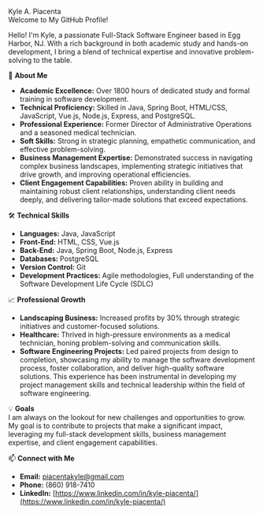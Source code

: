 Kyle A. Piacenta  
Welcome to My GitHub Profile!

Hello! I'm Kyle, a passionate Full-Stack Software Engineer based in Egg Harbor, NJ. With a rich background in both academic study and hands-on development, I bring a blend of technical expertise and innovative problem-solving to the table.

🌟 **About Me**  
- **Academic Excellence:** Over 1800 hours of dedicated study and formal training in software development.  
- **Technical Proficiency:** Skilled in Java, Spring Boot, HTML/CSS, JavaScript, Vue.js, Node.js, Express, and PostgreSQL.  
- **Professional Experience:** Former Director of Administrative Operations and a seasoned medical technician.  
- **Soft Skills:** Strong in strategic planning, empathetic communication, and effective problem-solving.  
- **Business Management Expertise:** Demonstrated success in navigating complex business landscapes, implementing strategic initiatives that drive growth, and improving operational efficiencies.  
- **Client Engagement Capabilities:** Proven ability in building and maintaining robust client relationships, understanding client needs deeply, and delivering tailor-made solutions that exceed expectations.

🛠️ **Technical Skills**  
- **Languages:** Java, JavaScript  
- **Front-End:** HTML, CSS, Vue.js  
- **Back-End:** Java, Spring Boot, Node.js, Express  
- **Databases:** PostgreSQL  
- **Version Control:** Git  
- **Development Practices:** Agile methodologies, Full understanding of the Software Development Life Cycle (SDLC)  

📈 **Professional Growth**  
- **Landscaping Business:** Increased profits by 30% through strategic initiatives and customer-focused solutions.  
- **Healthcare:** Thrived in high-pressure environments as a medical technician, honing problem-solving and communication skills.  
- **Software Engineering Projects:** Led paired projects from design to completion, showcasing my ability to manage the software development process, foster collaboration, and deliver high-quality software solutions. This experience has been instrumental in developing my project management skills and technical leadership within the field of software engineering.

💡 **Goals**  
I am always on the lookout for new challenges and opportunities to grow. My goal is to contribute to projects that make a significant impact, leveraging my full-stack development skills, business management expertise, and client engagement capabilities.

📫 **Connect with Me**  
- **Email:** piacentakyle@gmail.com  
- **Phone:** (860) 918-7410  
- **LinkedIn:** [https://www.linkedin.com/in/kyle-piacenta/](https://www.linkedin.com/in/kyle-piacenta/)


 
